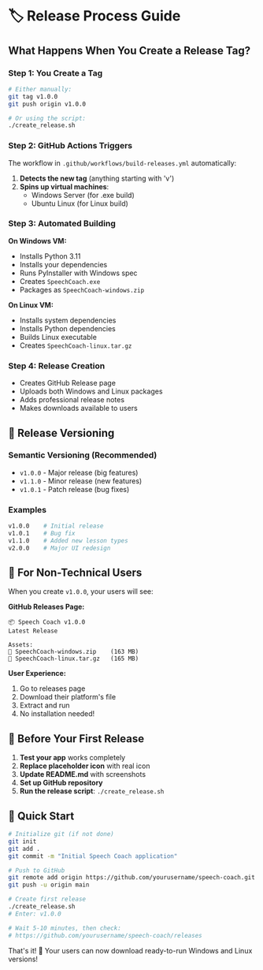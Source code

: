 # 🏷️ Release Process Guide

## What Happens When You Create a Release Tag?

### **Step 1: You Create a Tag**
```bash
# Either manually:
git tag v1.0.0
git push origin v1.0.0

# Or using the script:
./create_release.sh
```

### **Step 2: GitHub Actions Triggers**
The workflow in `.github/workflows/build-releases.yml` automatically:

1. **Detects the new tag** (anything starting with 'v')
2. **Spins up virtual machines**:
   - Windows Server (for .exe build)
   - Ubuntu Linux (for Linux build)

### **Step 3: Automated Building**
**On Windows VM:**
- Installs Python 3.11
- Installs your dependencies
- Runs PyInstaller with Windows spec
- Creates `SpeechCoach.exe`
- Packages as `SpeechCoach-windows.zip`

**On Linux VM:**
- Installs system dependencies
- Installs Python dependencies
- Builds Linux executable
- Creates `SpeechCoach-linux.tar.gz`

### **Step 4: Release Creation**
- Creates GitHub Release page
- Uploads both Windows and Linux packages
- Adds professional release notes
- Makes downloads available to users

## 📅 **Release Versioning**

### **Semantic Versioning (Recommended)**
- `v1.0.0` - Major release (big features)
- `v1.1.0` - Minor release (new features)
- `v1.0.1` - Patch release (bug fixes)

### **Examples**
```bash
v1.0.0    # Initial release
v1.0.1    # Bug fix
v1.1.0    # Added new lesson types
v2.0.0    # Major UI redesign
```

## 🎯 **For Non-Technical Users**

When you create `v1.0.0`, your users will see:

**GitHub Releases Page:**
```
📦 Speech Coach v1.0.0
Latest Release

Assets:
💾 SpeechCoach-windows.zip    (163 MB)
💾 SpeechCoach-linux.tar.gz   (165 MB)
```

**User Experience:**
1. Go to releases page
2. Download their platform's file
3. Extract and run
4. No installation needed!

## 🔧 **Before Your First Release**

1. **Test your app** works completely
2. **Replace placeholder icon** with real icon
3. **Update README.md** with screenshots
4. **Set up GitHub repository**
5. **Run the release script**: `./create_release.sh`

## 🚀 **Quick Start**

```bash
# Initialize git (if not done)
git init
git add .
git commit -m "Initial Speech Coach application"

# Push to GitHub
git remote add origin https://github.com/yourusername/speech-coach.git
git push -u origin main

# Create first release
./create_release.sh
# Enter: v1.0.0

# Wait 5-10 minutes, then check:
# https://github.com/yourusername/speech-coach/releases
```

That's it! 🎉 Your users can now download ready-to-run Windows and Linux versions!
